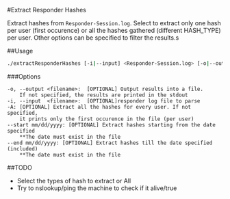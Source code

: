 #Extract Responder Hashes

Extract hashes from `Responder-Session.log`. Select to extract only one hash per user (first occurence) or all the hashes gathered (different HASH_TYPE) per user. Other options can be specified to filter the results.s

##Usage

```bash
./extractResponderHashes [-i|--input] <Responder-Session.log> [-o|--output] [-A]
```
###Options
```
-o, --output <filename>:  [OPTIONAL] Output results into a file.
    If not specified, the results are printed in the stdout
-i, --input  <filename>:  [OPTIONAL]responder log file to parse
-A: [OPTIONAL] Extract all the hashes for every user. If not specified,
    it prints only the first occurence in the file (per user)
--start mm/dd/yyyy: [OPTIONAL] Extract hashes starting from the date specified
    **The date must exist in the file
--end mm/dd/yyyy: [OPTIONAL] Extract hashes till the date specified (included)
    **The date must exist in the file
```


##TODO
*  Select the types of hash to extract or All
*  Try to nslookup/ping the machine to check if it alive/true
